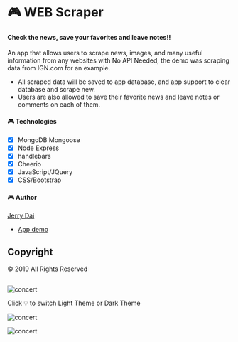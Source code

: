 # 🎮 WEB Scraper

#### Check the news, save your favorites and leave notes!!

An app that allows users to scrape news, images, and many useful information from any websites with No API Needed, the demo was scraping data from IGN.com for an example. 
-	All scraped data will be saved to app database, and app support to clear database and scrape new. 
-	Users are also allowed to save their favorite news and leave notes or comments on each of them.

#### 🎮 Technologies
- [x] MongoDB Mongoose
- [x] Node Express
- [x] handlebars
- [x] Cheerio
- [x] JavaScript/JQuery
- [x] CSS/Bootstrap

#### 🎮 Author

[Jerry Dai](https://github.com/jerrylovepizza)
* [App demo](https://webscraper-jd.herokuapp.com/)

## Copyright
© 2019 All Rights Reserved
## 

![concert](./public/Snipaste_2019-05-01_17-06-43.png)

Click 💡 to switch Light Theme or Dark Theme

![concert](./public/Snipaste_2019-05-01_17-06-02.png)

![concert](./public/Snipaste_2019-05-01_17-06-27.png)
